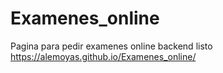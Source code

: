 # Examenes_online
Pagina para pedir examenes online 
backend listo
https://alemoyas.github.io/Examenes_online/

